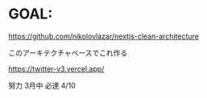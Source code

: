 # GOAL: 
https://github.com/nikolovlazar/nextjs-clean-architecture

このアーキテクチャベースでこれ作る

https://twitter-v3.vercel.app/

努力 3月中
必達 4/10